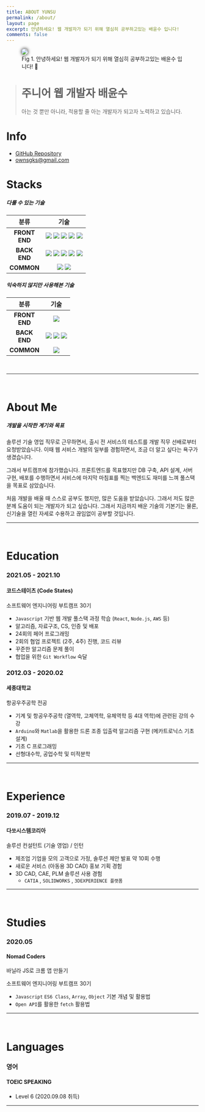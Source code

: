 ```yaml
---
title: ABOUT YUNSU
permalink: /about/
layout: page
excerpt: 안녕하세요! 웹 개발자가 되기 위해 열심히 공부하고있는 배윤수 입니다!
comments: false
---
```


<figure>
<img src="./avatar.jpg" alg="yunsu bae" style="border-radius: 30px ;box-shadow:0px 0px 10px #000">

<figcaption>Fig 1. 안녕하세요! 웹 개발자가 되기 위해 열심히 공부하고있는 배윤수 입니다! 👋</figcaption>
</figure>

> # 주니어 웹 개발자 배윤수
>
> 아는 것 뿐만 아니라, 적용할 줄 아는 개발자가 되고자 노력하고 있습니다.

# Info

- <i class="fab fa-github"></i> <a href="https://github.com/mniYUNSU" target="_blank" rel="noopener">GitHub Repository</a>
- <i class="fas fa-envelope" ></i> <a href="/contact" rel="noopener">ownsgks@gmail.com</a>

# Stacks

##### 다룰 수 있는 기술

|        분류        |                                                                                                                                                                                                                                                                              기술                                                                                                                                                                                                                                                                              |
| :----------------: | :------------------------------------------------------------------------------------------------------------------------------------------------------------------------------------------------------------------------------------------------------------------------------------------------------------------------------------------------------------------------------------------------------------------------------------------------------------------------------------------------------------------------------------------------------------: |
| **FRONT <br> END** |     <img src="https://img.shields.io/badge/Javascript-F36D00?style=flat-square&logo=JavaScript&logoColor=white"/> <img src="https://img.shields.io/badge/React-0088CC?style=flat-square&logo=react&logoColor=white"/> <img src="https://img.shields.io/badge/HTML-E34F26?style=flat-square&logo=html5&logoColor=white"/> <img src="https://img.shields.io/badge/CSS-1572B6?style=flat-square&logo=css3&logoColor=white"/> <img src="https://img.shields.io/badge/Styled Components-DB7093?style=flat-square&logo=styled-components&logoColor=white"/> <br>     |
| **BACK <br> END**  | <img src="https://img.shields.io/badge/Node.js-339933?style=flat-square&logo=node.js&logoColor=white"/> <img src="https://img.shields.io/badge/Express.js-000000?style=flat-square&logo=express&logoColor=white"/> <img src="https://img.shields.io/badge/Sequelize-52B0E7?style=flat-square&logo=Sequelize&logoColor=white"/> <img src="https://img.shields.io/badge/MySQL-4479A1?style=flat-square&logo=mysql&logoColor=white"/> <img src="https://img.shields.io/badge/AWS%20(S3,%20EC2,%20RDS)-232F3E?style=flat-square&logo=Amazon AWS&logoColor=white"/> |
|     **COMMON**     |                                                                                                                                                                             <img src="https://img.shields.io/badge/Git-F05032?style=flat-square&logo=Git&logoColor=white"/> <img src="https://img.shields.io/badge/GitHub-181717?style=flat-square&logo=GitHub&logoColor=white"/>                                                                                                                                                                              |

##### 익숙하지 않지만 사용해본 기술

|        분류        |                                                                                                                                                                             기술                                                                                                                                                                             |
| :----------------: | :----------------------------------------------------------------------------------------------------------------------------------------------------------------------------------------------------------------------------------------------------------------------------------------------------------------------------------------------------------: |
| **FRONT <br> END** |                                                                                                                             <img src="https://img.shields.io/badge/Redux-764ABC?style=flat-square&logo=Redux&logoColor=white"/>                                                                                                                              |
| **BACK <br> END**  | <img src="https://img.shields.io/badge/AWS%20(ELB),%20CloudFront,%20Route53)-232F3E?style=flat-square&logo=Amazon AWS&logoColor=white"/> <img src="https://img.shields.io/badge/JWT-000000?style=flat-square&logo=json web tokens&logoColor=white"/> <img src="https://img.shields.io/badge/MongoDB-47A248?style=flat-square&logo=MongoDB&logoColor=white"/> |
|     **COMMON**     |                                                                                                                             <img src="https://img.shields.io/badge/Figma-F24E1E?style=flat-square&logo=Figma&logoColor=white"/>                                                                                                                              |

<br>

---

<br>

# About Me

##### 개발을 시작한 계기와 목표

솔루션 기술 영업 직무로 근무하면서, 출시 전 서비스의 테스트를 개발 직무 선배로부터 요청받았습니다. 이때 웹 서비스 개발의 일부를 경험하면서, 조금 더 알고 싶다는 욕구가 생겼습니다.

그래서 부트캠프에 참가했습니다. 프론트엔드를 목표했지만 DB 구축, API 설계, 서버 구현, 배포를 수행하면서 서비스에 마지막 마침표를 찍는 백엔드도 재미를 느껴 풀스택을 목표로 삼았습니다.

처음 개발을 배울 때 스스로 공부도 했지만, 많은 도움을 받았습니다. 그래서 저도 많은 분께 도움이 되는 개발자가 되고 싶습니다. 그래서 지금까지 배운 기술의 기본기는 물론, 신기술을 열린 자세로 수용하고 끊임없이 공부할 것입니다.

---

<br>

# Education

### 2021.05 - 2021.10

#### 코드스테이츠 (Code States)

소프트웨어 엔지니어링 부트캠프 30기

- `Javascript` 기반 웹 개발 풀스택 과정 학습 (`React`, `Node.js`, `AWS` 등)
- 알고리즘, 자료구조, CS, 인증 및 배포
- 24회의 페어 프로그래밍
- 2회의 협업 프로젝트 (2주, 4주) 진행, 코드 리뷰
- 꾸준한 알고리즘 문제 풀이
- 협업을 위한 `Git Workflow` 숙달

### 2012.03 - 2020.02

#### 세종대학교

항공우주공학 전공

- 기계 및 항공우주공학 (열역학, 고체역학, 유체역학 등 4대 역학)에 관련된 강의 수강
- `Arduino`와 `Matlab`을 활용한 드론 조종 입출력 알고리즘 구현 (메카트로닉스 기초설계)
- 기초 C 프로그래밍
- 선형대수학, 공업수학 및 미적분학

---

<br>

# Experience

### 2019.07 - 2019.12

#### 다쏘시스템코리아

솔루션 컨설턴트 (기술 영업) / 인턴

- 제조업 기업을 모의 고객으로 가정, 솔루션 제안 발표 약 10회 수행
- 새로운 서비스 (아동용 3D CAD) 홍보 기획 경험
- 3D CAD, CAE, PLM 솔루션 사용 경험
  - `CATIA` , `SOLIDWORKS` , `3DEXPERIENCE 플랫폼`

---

<br>

# Studies

### 2020.05

#### Nomad Coders

바닐라 JS로 크롬 앱 만들기

소프트웨어 엔지니어링 부트캠프 30기

- `Javascript` `ES6 Class`, `Array`, `Object` 기본 개념 및 활용법
- `Open API`를 활용한 `fetch` 활용법

---

<br>

# Languages

### 영어

#### TOEIC SPEAKING

- Level 6 (2020.09.08 취득)

---

<br>
